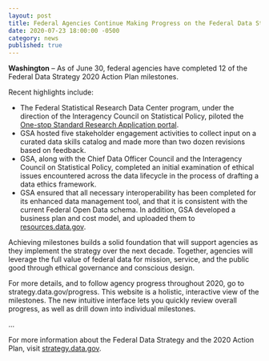 ```yaml
---
layout: post
title: Federal Agencies Continue Making Progress on the Federal Data Strategy 2020 Action Plan
date: 2020-07-23 18:00:00 -0500
category: news
published: true
---
```


**Washington** – As of June 30, federal agencies have completed 12 of the Federal Data Strategy 2020 Action Plan milestones.

Recent highlights include:

* The Federal Statistical Research Data Center program, under the direction of the Interagency Council on Statistical Policy, piloted the [One-stop Standard Research Application portal](https://www.icpsr.umich.edu/web/pages/appfed/index.html). 
* GSA hosted five stakeholder engagement activities to collect input on a curated data skills catalog and made more than two dozen revisions based on feedback. 
* GSA, along with the Chief Data Officer Council and the Interagency Council on Statistical Policy, completed an initial examination of ethical issues encountered across the data lifecycle in the process of drafting a data ethics framework. 
* GSA ensured that all necessary interoperability has been completed for its enhanced data management tool, and that it is consistent with the current Federal Open Data schema. In addition, GSA developed a business plan and cost model, and uploaded them to [resources.data.gov](https://resources.data.gov/assets/documents/datagov-ckan-product-plan.pdf).

Achieving milestones builds a solid foundation that will support agencies as they implement the strategy over the next decade. Together, agencies will leverage the full value of federal data for mission, service, and the public good through ethical governance and conscious design.

For more details, and to follow agency progress throughout 2020, go to strategy.data.gov/progress. This website is a holistic, interactive view of the milestones. The new intuitive interface lets you quickly review overall progress, as well as drill down into individual milestones.


...


For more information about the Federal Data Strategy and the 2020 Action Plan, visit [strategy.data.gov](https://strategy.data.gov).
